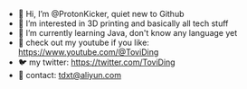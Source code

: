 - 👋 Hi, I’m @ProtonKicker, quiet new to Github
- 👀 I’m interested in 3D printing and basically all tech stuff
- 🌱 I’m currently learning Java, don't know any language yet
- 🥰 check out my youtube if you like: https://www.youtube.com/@ToviDing
- 🐦 my twitter: https://twitter.com/ToviDing
- 💌 contact: tdxt@aliyun.com

<!---
ProtonKicker/ProtonKicker is a ✨ special ✨ repository because its `README.md` (this file) appears on your GitHub profile.
You can click the Preview link to take a look at your changes.
--->
